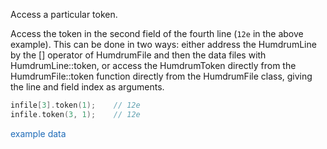 <span class="title-snippet">Access a particular token.</span>

Access the token in the second field of the fourth line (`12e` in
the above example). This can be done in two ways: either address
the HumdrumLine by the [] operator of HumdrumFile and then the data
files with 
<span class="mhcf noc dot paren">HumdrumLine::token</span>, or access 
the <span class="class-HumdrumToken">HumdrumToken</span> directly
from the 
<span class="mhcf noc dot paren">HumdrumFile::token</span> function
directly from the 
<span class="class-HumdrumFile">HumdrumFile</span> class,
giving the line and field index as arguments.

```cpp
infile[3].token(1);    // 12e
infile.token(3, 1);    // 12e
```

<span style="cursor:pointer; color:#1e6bb8" class="example1" title='/doc/snippet/example1.html'>example data</span>




